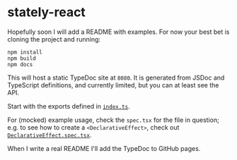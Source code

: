 # stately-react

Hopefully soon I will add a README with examples. For now your best bet is cloning the project and running:

```
npm install
npm build
npm docs
```

This will host a static TypeDoc site at `8080`. It is generated from JSDoc and TypeScript definitions, and currently limited, but you can at least see the API.

Start with the exports defined in [`index.ts`](/stately-react/src/index.ts).

For (mocked) example usage, check the `spec.tsx` for the file in question; e.g. to see how to create a `<DeclarativeEffect>`, check out [`DeclarativeEffect.spec.tsx`](/stately-react/src/DeclarativeEffect.spec.tsx).

When I write a real README I'll add the TypeDoc to GitHub pages.
